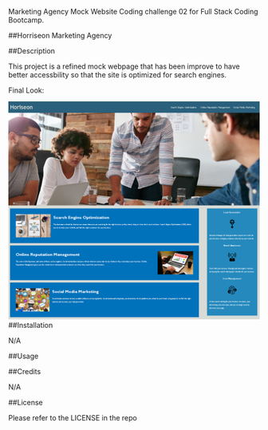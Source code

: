 Marketing Agency Mock Website
Coding challenge 02 for Full Stack Coding Bootcamp.

##Horriseon Marketing Agency

##Description

This project is a refined mock webpage that has been improve to have better accessbility so that the site is optimized for search engines.

Final Look: 

<img src="/assets/images/HorriseonSnap.PNG" alt="Final Website Look">
##Installation

N/A

##Usage

##Credits

N/A

##License

Please refer to the LICENSE in the repo
